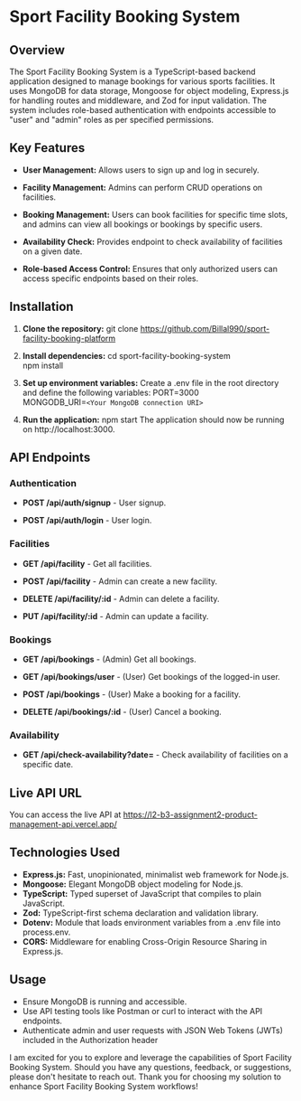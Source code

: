 # Sport Facility Booking System

## Overview

The Sport Facility Booking System is a TypeScript-based backend application designed to manage bookings for various sports facilities. It uses MongoDB for data storage, Mongoose for object modeling, Express.js for handling routes and middleware, and Zod for input validation. The system includes role-based authentication with endpoints accessible to "user" and "admin" roles as per specified permissions.

## Key Features

- **User Management:** Allows users to sign up and log in securely.

- **Facility Management:** Admins can perform CRUD operations on facilities.

- **Booking Management:** Users can book facilities for specific time slots, and admins can view all bookings or bookings by specific users.

- **Availability Check:** Provides endpoint to check availability of facilities on a given date.

- **Role-based Access Control:** Ensures that only authorized users can access specific endpoints based on their roles.

## Installation

1. **Clone the repository:**
   git clone https://github.com/Billal990/sport-facility-booking-platform

2. **Install dependencies:**
   cd sport-facility-booking-system <br>
   npm install

3. **Set up environment variables:**
   Create a .env file in the root directory and define the following variables:
   PORT=3000 <br>
   MONGODB_URI=`<Your MongoDB connection URI>`

4. **Run the application:**
   npm start
   The application should now be running on http://localhost:3000.

## API Endpoints

### Authentication

- **POST /api/auth/signup** - User signup.

- **POST /api/auth/login** - User login.

### Facilities

- **GET /api/facility** - Get all facilities.

- **POST /api/facility** - Admin can create a new facility.

- **DELETE /api/facility/:id** - Admin can delete a facility.

- **PUT /api/facility/:id** - Admin can update a facility.

### Bookings

- **GET /api/bookings** - (Admin) Get all bookings.

- **GET /api/bookings/user** - (User) Get bookings of the logged-in user.

- **POST /api/bookings** - (User) Make a booking for a facility.

- **DELETE /api/bookings/:id** - (User) Cancel a booking.

### Availability

- **GET /api/check-availability?date=<YYYY-MM-DD>** - Check availability of facilities on a specific date.


## Live API URL
You can access the live API at https://l2-b3-assignment2-product-management-api.vercel.app/

## Technologies Used

- **Express.js:** Fast, unopinionated, minimalist web framework for Node.js.
- **Mongoose:** Elegant MongoDB object modeling for Node.js.
- **TypeScript:** Typed superset of JavaScript that compiles to plain JavaScript.
- **Zod:** TypeScript-first schema declaration and validation library.
- **Dotenv:** Module that loads environment variables from a .env file into process.env.
- **CORS:** Middleware for enabling Cross-Origin Resource Sharing in Express.js.

## Usage

- Ensure MongoDB is running and accessible.
- Use API testing tools like Postman or curl to interact with the API endpoints.
- Authenticate admin and user requests with JSON Web Tokens (JWTs) included in the Authorization header

I am excited for you to explore and leverage the capabilities of Sport Facility Booking System. Should you have any questions, feedback, or suggestions, please don't hesitate to reach out. Thank you for choosing my solution to enhance Sport Facility Booking System workflows!

